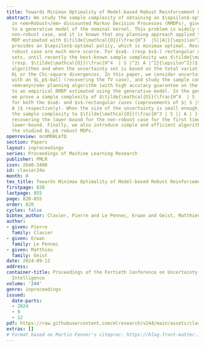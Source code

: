 ```yaml
---
title: Towards Minimax Optimality of Model-based Robust Reinforcement Learning
abstract: We study the sample complexity of obtaining an $\epsilon$-optimal policy
  in <em>Robust</em> discounted Markov Decision Processes (RMDPs), given only access
  to a generative model of the nominal kernel. This problem is widely studied in the
  non-robust case, and it is known that any planning approach applied to an empirical
  MDP estimated with $\tilde{\mathcal{O}}(\frac{H^3  |S||A|}{\epsilon^2})$ samples
  provides an $\epsilon$-optimal policy, which is minimax optimal. Results in the
  robust case are much more scarce. For $sa$- (resp $s$-) rectangular uncertainty
  sets, until recently the best-known sample complexity was $\tilde{\mathcal{O}}(\frac{H^4  |S|^2|A|}{\epsilon^2})$
  (resp. $\tilde{\mathcal{O}}(\frac{H^4  | S |^2| A |^2}{\epsilon^2})$), for specific
  algorithms and when the uncertainty set is based on the total variation (TV), the
  KL or the Chi-square divergences. In this paper, we consider uncertainty sets defined
  with an $L_p$-ball (recovering the TV case), and study the sample complexity of
  <em>any</em> planning algorithm (with high accuracy guarantee on the solution) applied
  to an empirical RMDP estimated using the generative model. In the general case,
  we prove a sample complexity of $\tilde{\mathcal{O}}(\frac{H^4  | S || A |}{\epsilon^2})$
  for both the $sa$- and $s$-rectangular cases (improvements of $| S |$ and $| S ||
  A |$ respectively). When the size of the uncertainty is small enough, we improve
  the sample complexity to $\tilde{\mathcal{O}}(\frac{H^3 | S || A | }{\epsilon^2})$,
  recovering the lower-bound for the non-robust case for the first time and a robust
  lower-bound. Finally, we also introduce simple and efficient algorithms for solving
  the studied $L_p$ robust MDPs.
openreview: mcmMbWLkfQ
section: Papers
layout: inproceedings
series: Proceedings of Machine Learning Research
publisher: PMLR
issn: 2640-3498
id: clavier24a
month: 0
tex_title: Towards Minimax Optimality of Model-based Robust Reinforcement Learning
firstpage: 820
lastpage: 855
page: 820-855
order: 820
cycles: false
bibtex_author: Clavier, Pierre and Le Pennec, Erwan and Geist, Matthieu
author:
- given: Pierre
  family: Clavier
- given: Erwan
  family: Le Pennec
- given: Matthieu
  family: Geist
date: 2024-09-12
address:
container-title: Proceedings of the Fortieth Conference on Uncertainty in Artificial
  Intelligence
volume: '244'
genre: inproceedings
issued:
  date-parts:
  - 2024
  - 9
  - 12
pdf: https://raw.githubusercontent.com/mlresearch/v244/main/assets/clavier24a/clavier24a.pdf
extras: []
# Format based on Martin Fenner's citeproc: https://blog.front-matter.io/posts/citeproc-yaml-for-bibliographies/
---
```


